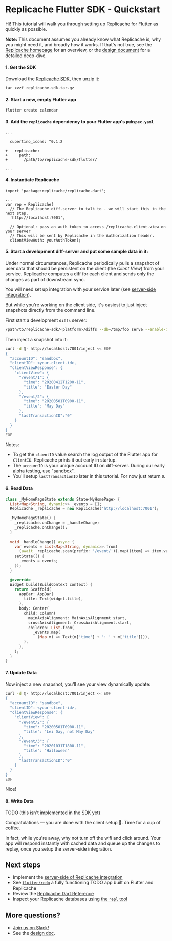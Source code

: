 # Replicache Flutter SDK - Quickstart

Hi! This tutorial will walk you through setting up Replicache for Flutter as quickly as possible.

**Note:** This document assumes you already know what Replicache is, why you might need it, and broadly how it works. If that's not true, see the [Replicache homepage](https://replicache.dev) for an overview, or the [design document](https://github.com/rocicorp/replicache/blob/master/design.md) for a detailed deep-dive.

#### 1. Get the SDK

Download the [Replicache SDK](https://github.com/rocicorp/replicache/releases/latest/download/replicache-sdk.tar.gz), then unzip it:

```
tar xvzf replicache-sdk.tar.gz
```

#### 2. Start a new, empty Flutter app

```
flutter create calendar
```

#### 3. Add the `replicache` dependency to your Flutter app's `pubspec.yaml`

```
...

  cupertino_icons: ^0.1.2

+   replicache:
+     path:
+       /path/to/replicache-sdk/flutter/

...
```

#### 4. Instantiate Replicache

```
import 'package:replicache/replicache.dart';

...
var rep = Replicache(
  // The Replicache diff-server to talk to - we will start this in the next step.
  'http://localhost:7001',
  
  // Optional: pass an auth token to access /replicache-client-view on your server
  // This will be sent by Replicache in the Authorization header.
  clientViewAuth: yourAuthToken);
```

#### 5. Start a development diff-server and put some sample data in it:

Under normal circumstances, Replicache periodically pulls a snapshot of user data that should be persistent on the client (the *Client View*) from your service. Replicache computes a diff for each client and sends only the changes as part of downstream sync.

You will need set up integration with your service later (see [server-side integration](https://github.com/rocicorp/replicache/blob/master/README.md)).

But while you're working on the client side, it's easiest to just inject snapshots directly from the command line.

First start a development `diffs` server:

```bash
/path/to/replicache-sdk/<platform>/diffs --db=/tmp/foo serve --enable-inject
```

Then inject a snapshot into it:

```bash
curl -d @- http://localhost:7001/inject << EOF
{
  "accountID": "sandbox",
  "clientID": <your-client-id>,
  "clientViewResponse": {
    "clientView": {
      "/event/1": {
        "time": "20200412T1200-11",
        "title": "Easter Day"
      },
      "/event/2": {
        "time": "20200501T0900-11",
        "title": "May Day"
      },
      "lastTransactionID":"0"
    }
  }
}
EOF
```

Notes:

* To get the `clientID` value search the log output of the Flutter app for `ClientID`. Replicache prints it out early in startup.
* The `accountID` is your unique account ID on diff-server. During our early alpha testing, use "sandbox".
* You'll setup `lastTransactionID` later in this tutorial. For now just return `0`.

#### 6. Read Data

```dart
class _MyHomePageState extends State<MyHomePage> {
  List<Map<String, dynamic>> _events = [];
  Replicache _replicache = new Replicache('http://localhost:7001');

  _MyHomePageState() {
    _replicache.onChange = _handleChange;
    _replicache.onChange();
  }
  
  void _handleChange() async {
    var events = List<Map<String, dynamic>>.from(
      (await _replicache.scan(prefix: '/event/')).map((item) => item.value));
    setState(() {
      _events = events;
    });
  }

  @override
  Widget build(BuildContext context) {
    return Scaffold(
      appBar: AppBar(
        title: Text(widget.title),
      ),
      body: Center(
        child: Column(
          mainAxisAlignment: MainAxisAlignment.start,
          crossAxisAlignment: CrossAxisAlignment.start,
          children: List.from(
            _events.map(
              (Map m) => Text(m['time'] + ': ' + m['title']))),
        ),
      ),
    );
  }
}
```

#### 7. Update Data

Now inject a new snapshot, you'll see your view dynamically update:

```bash
curl -d @- http://localhost:7001/inject << EOF
{
  "accountID": "sandbox",
  "clientID": <your-client-id>,
  "clientViewResponse": {
    "clientView": {
      "/event/2": {
        "time": "20200501T0900-11",
        "title": "Lei Day, not May Day"
      },
      "/event/3": {
        "time": "20201031T1800-11",
        "title": "Halloween"
      },
      "lastTransactionID":"0"
    }
  }
}
EOF
```

Nice!

#### 8. Write Data

TODO (this isn't implemented in the SDK yet)


Congratulations — you are done with the client setup 🎉. Time for a cup of coffee.

In fact, while you're away, why not turn off the wifi and click around. Your app will respond instantly with cached data and queue up the changes to replay, once you setup the server-side integration.

## Next steps

- Implement the [server-side of Replicache integration](https://github.com/rocicorp/replicache/)
- See [`flutter/redo`](https://github.com/rocicorp/replicache-sdk-flutter/tree/master/sample/redo) a fully functioning TODO app built on Flutter and Replicache
- Review the [Replicache Dart Reference](https://flutter.doc.replicate.to/replicache/replicache-library.html)
- Inspect your Replicache databases using [the `repl` tool](https://github.com/rocicorp/replicache-server/blob/master/doc/cli.md)

## More questions?

* [Join us on Slack!](#TODO)
* See the [design doc](https://github.com/rocicorp/replicache/blob/master/design.md).
